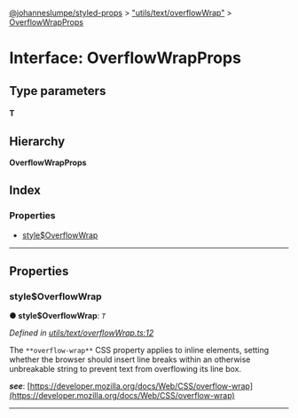 [@johanneslumpe/styled-props](../README.md) > ["utils/text/overflowWrap"](../modules/_utils_text_overflowwrap_.md) > [OverflowWrapProps](../interfaces/_utils_text_overflowwrap_.overflowwrapprops.md)

# Interface: OverflowWrapProps

## Type parameters
#### T 
## Hierarchy

**OverflowWrapProps**

## Index

### Properties

* [style$OverflowWrap](_utils_text_overflowwrap_.overflowwrapprops.md#style_overflowwrap)

---

## Properties

<a id="style_overflowwrap"></a>

###  style$OverflowWrap

**● style$OverflowWrap**: *`T`*

*Defined in [utils/text/overflowWrap.ts:12](https://github.com/johanneslumpe/styled-props/blob/8e709f1/src/utils/text/overflowWrap.ts#L12)*

The `**overflow-wrap**` CSS property applies to inline elements, setting whether the browser should insert line breaks within an otherwise unbreakable string to prevent text from overflowing its line box.

*__see__*: [https://developer.mozilla.org/docs/Web/CSS/overflow-wrap](https://developer.mozilla.org/docs/Web/CSS/overflow-wrap)

___

